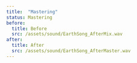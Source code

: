 ```yaml
---
title:  "Mastering"
status: Mastering
before:
  title: Before
  src: /assets/sound/EarthSong_AfterMix.wav
after:
  title: After
  src: /assets/sound/EarthSong_AfterMaster.wav
---
```


